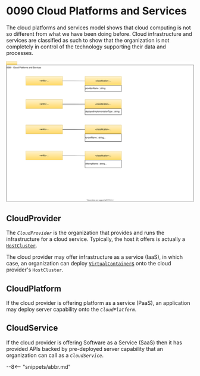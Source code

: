 <!-- SPDX-License-Identifier: CC-BY-4.0 -->
<!-- Copyright Contributors to the Egeria project. -->

# 0090 Cloud Platforms and Services

The cloud platforms and services model shows that cloud computing is not so different from what we have been doing before. Cloud infrastructure and services are classified as such to show that the organization is not completely in control of the technology supporting their data and processes.

![UML](0090-Cloud-Platforms-and-Services.svg)

## CloudProvider

The *`CloudProvider`* is the organization that provides and runs the infrastructure for a cloud service. Typically, the host it offers is actually a [`HostCluster`](/egeria-docs/types/0/0035-Complex-Hosts/#hostcluster). 

The cloud provider may offer infrastructure as a service (IaaS), in which case, an organization can deploy [`VirtualContainer`s](/egeria-docs/types/0/0035-Complex-Hosts/#virtualcontainer) onto the cloud provider's `HostCluster`.

## CloudPlatform

If the cloud provider is offering platform as a service (PaaS), an application may deploy server capability onto the *`CloudPlatform`*.

## CloudService

If the cloud provider is offering Software as a Service (SaaS) then it has provided APIs backed by pre-deployed server capability that an organization can call as a *`CloudService`*.

--8<-- "snippets/abbr.md"
